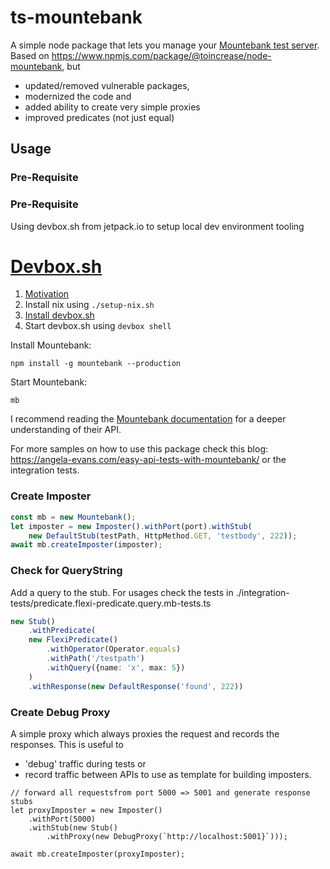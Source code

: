 # ts-mountebank 

A simple node package that lets you manage your [Mountebank test server](http://mbtest.org).
Based on https://www.npmjs.com/package/@toincrease/node-mountebank, but 
* updated/removed vulnerable packages,
* modernized the code and
* added ability to create very simple proxies
* improved predicates (not just equal)

## Usage

### Pre-Requisite
### Pre-Requisite

Using devbox.sh from jetpack.io to setup local dev environment tooling
# [Devbox.sh](https://www.jetpack.io/devbox/docs/)
1. [Motivation](https://alan.norbauer.com/articles/devbox-intro)
2. Install nix using `./setup-nix.sh`
3. [Install devbox.sh](https://www.jetpack.io/devbox/docs/installing_devbox/)
4. Start devbox.sh using `devbox shell`

Install Mountebank:

```
npm install -g mountebank --production
```

Start Mountebank:

```
mb 
```

I recommend reading the [Mountebank documentation](http://www.mbtest.org/docs/api/overview) for a deeper understanding of their API.

For more samples on how to use this package check this blog: https://angela-evans.com/easy-api-tests-with-mountebank/ or the integration tests.

### Create Imposter
```typescript
const mb = new Mountebank();
let imposter = new Imposter().withPort(port).withStub(
    new DefaultStub(testPath, HttpMethod.GET, 'testbody', 222));
await mb.createImposter(imposter);
```

### Check for QueryString
Add a query to the stub. For usages check the tests in ./integration-tests/predicate.flexi-predicate.query.mb-tests.ts
```typescript
new Stub()
    .withPredicate(
    new FlexiPredicate()
        .withOperator(Operator.equals)
        .withPath('/testpath')
        .withQuery({name: 'x', max: 5})
    )
    .withResponse(new DefaultResponse('found', 222))
```

### Create Debug Proxy
A simple proxy which always proxies the request and records the responses.
This is useful to 
* 'debug' traffic during tests or
* record traffic between APIs to use as template for building imposters.
 
```
// forward all requestsfrom port 5000 => 5001 and generate response stubs
let proxyImposter = new Imposter()
    .withPort(5000)
    .withStub(new Stub()
        .withProxy(new DebugProxy(`http://localhost:5001}`))); 

await mb.createImposter(proxyImposter);
 ```
